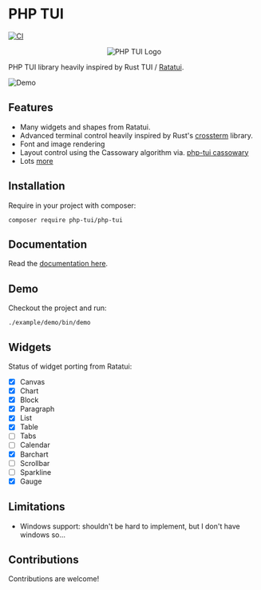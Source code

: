 PHP TUI
=======

[![CI](https://github.com/php-tui/php-tui/actions/workflows/ci.yml/badge.svg)](https://github.com/php-tui/php-tui/actions/workflows/ci.yml)

<p align="center">
  <img src="https://github.com/php-tui/php-tui/assets/530801/a5ea89fa-8f02-4c67-9467-4740c931f88f" alt="PHP TUI Logo"/>
</p>

PHP TUI library heavily inspired by Rust TUI /
[Ratatui](https://github.com/ratatui-org/ratatui).

![Demo](https://vhs.charm.sh/vhs-5HFprfJ6rSVdmG0teBa6P4.gif)

Features
--------

- Many widgets and shapes from Ratatui.
- Advanced terminal control heavily inspired by Rust's [crossterm](https://github.com/crossterm-rs/crossterm) library.
- Font and image rendering
- Layout control using the Cassowary algorithm via. [php-tui cassowary](https://github.com/php-tui/cassowary)
- Lots [more](https://php-tui.github.io/php-tui)

Installation
------------

Require in your project with composer:

```
composer require php-tui/php-tui
```

Documentation
-------------

Read the [documentation here](https://php-tui.github.io/php-tui).

Demo
----

Checkout the project and run:

```
./example/demo/bin/demo
```

Widgets
-------

Status of widget porting from Ratatui:

- [x] Canvas
- [x] Chart
- [x] Block
- [x] Paragraph
- [x] List
- [x] Table
- [ ] Tabs
- [ ] Calendar
- [x] Barchart
- [ ] Scrollbar
- [ ] Sparkline
- [x] Gauge

Limitations
-----------

- Windows support: shouldn't be hard to implement, but I don't have windows so...

Contributions
-------------

Contributions are welcome!
